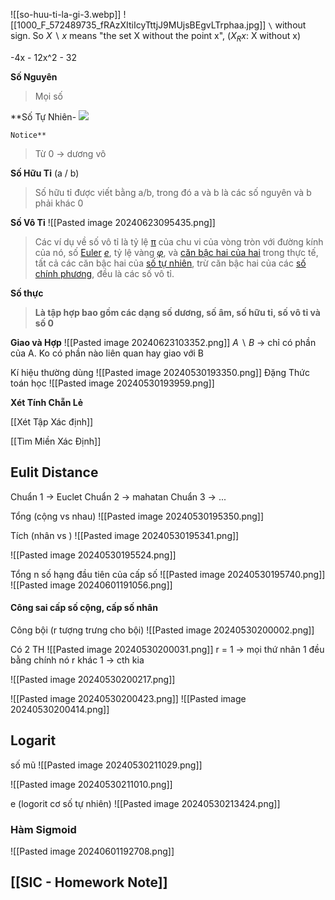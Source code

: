![[so-huu-ti-la-gi-3.webp]]
![[1000_F_572489735_fRAzXItiIcyTttjJ9MUjsBEgvLTrphaa.jpg]]
`\`  without sign. 
So $X∖{x}$ means "the set X without the point x", ($X_R x$: X without x)

-4x - 12x^2 - 32


**Số Nguyên** 
>Mọi số 

**Số Tự Nhiên- ![](blob:https://lc.multicampus.com/0596648e-6d41-41e5-852c-c38cc19d8208)
    
    Notice**
> Từ 0 -> dương vô 

**Số Hữu Tỉ** (a / b)
> Số hữu tỉ được viết bằng a/b, trong đó a và b là các số nguyên và b phải khác 0

**Số Vô Tỉ**
![[Pasted image 20240623095435.png]]
> Các ví dụ về số vô tỉ là tỷ lệ [π](https://vi.wikipedia.org/wiki/Pi "Pi") của chu vi của vòng tròn với đường kính của nó, số [Euler](https://vi.wikipedia.org/wiki/Leonhard_Euler) [_e_](https://vi.wikipedia.org/wiki/E_(s%E1%BB%91) "E (số)"), tỷ lệ vàng [_φ_](https://vi.wikipedia.org/wiki/T%E1%BB%B7_l%E1%BB%87_v%C3%A0ng "Tỷ lệ vàng"), và [căn bậc hai của hai](https://vi.wikipedia.org/wiki/C%C4%83n_b%E1%BA%ADc_hai_c%E1%BB%A7a_2 "Căn bậc hai của 2") trong thực tế, tất cả các căn bậc hai của [số tự nhiên](https://vi.wikipedia.org/wiki/S%E1%BB%91_t%E1%BB%B1_nhi%C3%AAn "Số tự nhiên"), trừ căn bậc hai của các [số chính phương](https://vi.wikipedia.org/wiki/S%E1%BB%91_ch%C3%ADnh_ph%C6%B0%C6%A1ng "Số chính phương"), đều là các số vô tỉ.

**Số thực**
>**Là tập hợp bao gồm các dạng số dương, số âm, số hữu tỉ, số vô tỉ và số 0**


**Giao và Hợp**
![[Pasted image 20240623103352.png]]
$A \backslash B$ -> chỉ có phần của A. Ko có phần nào liên quan hay giao với B


Kí hiệu thường dùng	![[Pasted image 20240530193350.png]]
Đặng Thức toán học
![[Pasted image 20240530193959.png]]

**Xét Tính Chẵn Lẻ**

[[Xét Tập Xác định]]


[[Tìm Miền Xác Định]]
## Eulit Distance
Chuẩn 1 -> Euclet
Chuẩn 2 -> mahatan
Chuẩn 3 -> ...


Tổng (cộng vs nhau)
![[Pasted image 20240530195350.png]]

Tích (nhân vs )
![[Pasted image 20240530195341.png]]


![[Pasted image 20240530195524.png]]

Tổng n số hạng đầu tiên của cấp số 
![[Pasted image 20240530195740.png]]
![[Pasted image 20240601191056.png]]

#### Công sai cấp số cộng, cấp số nhân

Công bội (r tượng trưng cho bội)
![[Pasted image 20240530200002.png]]

Có 2 TH
![[Pasted image 20240530200031.png]]
r = 1 -> mọi thứ nhân 1 đều bằng chính nó
r khác 1 ->  cth kia


![[Pasted image 20240530200217.png]]

![[Pasted image 20240530200423.png]]
![[Pasted image 20240530200414.png]]

## Logarit
số mũ
![[Pasted image 20240530211029.png]]

![[Pasted image 20240530211010.png]]

e (logorit cơ số tự nhiên)
![[Pasted image 20240530213424.png]]


### Hàm Sigmoid
![[Pasted image 20240601192708.png]]



## [[SIC - Homework Note]]
